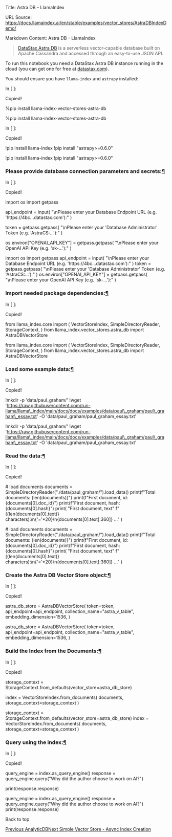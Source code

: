 Title: Astra DB - LlamaIndex

URL Source: https://docs.llamaindex.ai/en/stable/examples/vector_stores/AstraDBIndexDemo/

Markdown Content:
Astra DB - LlamaIndex


> [DataStax Astra DB](https://docs.datastax.com/en/astra/home/astra.html) is a serverless vector-capable database built on Apache Cassandra and accessed through an easy-to-use JSON API.

To run this notebook you need a DataStax Astra DB instance running in the cloud (you can get one for free at [datastax.com](https://astra.datastax.com/)).

You should ensure you have `llama-index` and `astrapy` installed:

In \[ \]:

Copied!

%pip install llama\-index\-vector\-stores\-astra\-db

%pip install llama-index-vector-stores-astra-db

In \[ \]:

Copied!

!pip install llama\-index
!pip install "astrapy>=0.6.0"

!pip install llama-index !pip install "astrapy>=0.6.0"

### Please provide database connection parameters and secrets:[¶](https://docs.llamaindex.ai/en/stable/examples/vector_stores/AstraDBIndexDemo/#please-provide-database-connection-parameters-and-secrets)

In \[ \]:

Copied!

import os
import getpass

api\_endpoint \= input(
    "\\nPlease enter your Database Endpoint URL (e.g. 'https://4bc...datastax.com'):"
)

token \= getpass.getpass(
    "\\nPlease enter your 'Database Administrator' Token (e.g. 'AstraCS:...'):"
)

os.environ\["OPENAI\_API\_KEY"\] \= getpass.getpass(
    "\\nPlease enter your OpenAI API Key (e.g. 'sk-...'):"
)

import os import getpass api\_endpoint = input( "\\nPlease enter your Database Endpoint URL (e.g. 'https://4bc...datastax.com'):" ) token = getpass.getpass( "\\nPlease enter your 'Database Administrator' Token (e.g. 'AstraCS:...'):" ) os.environ\["OPENAI\_API\_KEY"\] = getpass.getpass( "\\nPlease enter your OpenAI API Key (e.g. 'sk-...'):" )

### Import needed package dependencies:[¶](https://docs.llamaindex.ai/en/stable/examples/vector_stores/AstraDBIndexDemo/#import-needed-package-dependencies)

In \[ \]:

Copied!

from llama\_index.core import (
    VectorStoreIndex,
    SimpleDirectoryReader,
    StorageContext,
)
from llama\_index.vector\_stores.astra\_db import AstraDBVectorStore

from llama\_index.core import ( VectorStoreIndex, SimpleDirectoryReader, StorageContext, ) from llama\_index.vector\_stores.astra\_db import AstraDBVectorStore

### Load some example data:[¶](https://docs.llamaindex.ai/en/stable/examples/vector_stores/AstraDBIndexDemo/#load-some-example-data)

In \[ \]:

Copied!

!mkdir \-p 'data/paul\_graham/'
!wget 'https://raw.githubusercontent.com/run-llama/llama\_index/main/docs/docs/examples/data/paul\_graham/paul\_graham\_essay.txt' \-O 'data/paul\_graham/paul\_graham\_essay.txt'

!mkdir -p 'data/paul\_graham/' !wget 'https://raw.githubusercontent.com/run-llama/llama\_index/main/docs/docs/examples/data/paul\_graham/paul\_graham\_essay.txt' -O 'data/paul\_graham/paul\_graham\_essay.txt'

### Read the data:[¶](https://docs.llamaindex.ai/en/stable/examples/vector_stores/AstraDBIndexDemo/#read-the-data)

In \[ \]:

Copied!

\# load documents
documents \= SimpleDirectoryReader("./data/paul\_graham/").load\_data()
print(f"Total documents: {len(documents)}")
print(f"First document, id: {documents\[0\].doc\_id}")
print(f"First document, hash: {documents\[0\].hash}")
print(
    "First document, text"
    f" ({len(documents\[0\].text)} characters):\\n{'='\*20}\\n{documents\[0\].text\[:360\]} ..."
)

\# load documents documents = SimpleDirectoryReader("./data/paul\_graham/").load\_data() print(f"Total documents: {len(documents)}") print(f"First document, id: {documents\[0\].doc\_id}") print(f"First document, hash: {documents\[0\].hash}") print( "First document, text" f" ({len(documents\[0\].text)} characters):\\n{'='\*20}\\n{documents\[0\].text\[:360\]} ..." )

### Create the Astra DB Vector Store object:[¶](https://docs.llamaindex.ai/en/stable/examples/vector_stores/AstraDBIndexDemo/#create-the-astra-db-vector-store-object)

In \[ \]:

Copied!

astra\_db\_store \= AstraDBVectorStore(
    token\=token,
    api\_endpoint\=api\_endpoint,
    collection\_name\="astra\_v\_table",
    embedding\_dimension\=1536,
)

astra\_db\_store = AstraDBVectorStore( token=token, api\_endpoint=api\_endpoint, collection\_name="astra\_v\_table", embedding\_dimension=1536, )

### Build the Index from the Documents:[¶](https://docs.llamaindex.ai/en/stable/examples/vector_stores/AstraDBIndexDemo/#build-the-index-from-the-documents)

In \[ \]:

Copied!

storage\_context \= StorageContext.from\_defaults(vector\_store\=astra\_db\_store)

index \= VectorStoreIndex.from\_documents(
    documents, storage\_context\=storage\_context
)

storage\_context = StorageContext.from\_defaults(vector\_store=astra\_db\_store) index = VectorStoreIndex.from\_documents( documents, storage\_context=storage\_context )

### Query using the index:[¶](https://docs.llamaindex.ai/en/stable/examples/vector_stores/AstraDBIndexDemo/#query-using-the-index)

In \[ \]:

Copied!

query\_engine \= index.as\_query\_engine()
response \= query\_engine.query("Why did the author choose to work on AI?")

print(response.response)

query\_engine = index.as\_query\_engine() response = query\_engine.query("Why did the author choose to work on AI?") print(response.response)

Back to top

[Previous AnalyticDB](https://docs.llamaindex.ai/en/stable/examples/vector_stores/AnalyticDBDemo/)[Next Simple Vector Store - Async Index Creation](https://docs.llamaindex.ai/en/stable/examples/vector_stores/AsyncIndexCreationDemo/)
